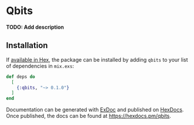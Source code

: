 # Qbits

**TODO: Add description**

## Installation

If [available in Hex](https://hex.pm/docs/publish), the package can be installed
by adding `qbits` to your list of dependencies in `mix.exs`:

```elixir
def deps do
  [
    {:qbits, "~> 0.1.0"}
  ]
end
```

Documentation can be generated with [ExDoc](https://github.com/elixir-lang/ex_doc)
and published on [HexDocs](https://hexdocs.pm). Once published, the docs can
be found at <https://hexdocs.pm/qbits>.

